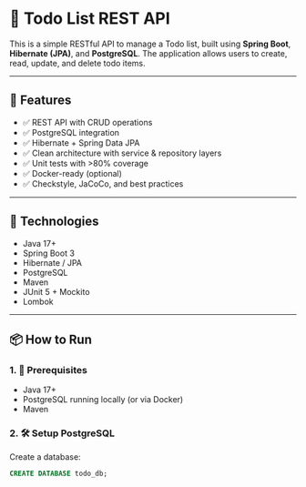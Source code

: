 # 📝 Todo List REST API

This is a simple RESTful API to manage a Todo list, built using **Spring Boot**, **Hibernate (JPA)**, and **PostgreSQL**. The application allows users to create, read, update, and delete todo items.

---

## 🚀 Features

- ✅ REST API with CRUD operations
- ✅ PostgreSQL integration
- ✅ Hibernate + Spring Data JPA
- ✅ Clean architecture with service & repository layers
- ✅ Unit tests with >80% coverage
- ✅ Docker-ready (optional)
- ✅ Checkstyle, JaCoCo, and best practices

---

## 🧱 Technologies

- Java 17+
- Spring Boot 3
- Hibernate / JPA
- PostgreSQL
- Maven
- JUnit 5 + Mockito
- Lombok

---

## 📦 How to Run

### 1. 📂 Prerequisites
- Java 17+
- PostgreSQL running locally (or via Docker)
- Maven

### 2. 🛠️ Setup PostgreSQL

Create a database:

```sql
CREATE DATABASE todo_db;
